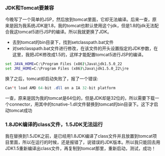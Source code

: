 ### JDK和Tomcat要兼容
今晚写了一个简单的JSP，然后放到tomcat里面，它却无法编译。后来一查，原来是因为我系统JDK是1.8，我的tomcat也默认使用这个jdk，但是1.8的jdk无法配合我这tomcat5进行JSP的编译。所以我就更换了JDK。
* 去到tomcat的bin目录下，找到setclasspath.bat文件
* 对setclasspath.bat文件进行修改，在该文件的开头设置指定的JDK参数，在这里，我把JDK修改成1.5的，这样才能配置tomcat5进行JSP的编译。
```bat
set JAVA_HOME=C:\Program Files (x86)\Java\jdk1.5.0_22
set JRE_HOME=C:\Program Files (x86)\Java\jdk1.5.0_22\jre
```

换了之后，tomcat却启动失败了，报了一个错误:
```java
Can't load AMD 64-bit .dll on a IA 32-bit platform
```
一查，原来是因为我的tomcat是64位的，但是JDK却是32位的，所以需要下载一个connector，用其中的tcnative-1.dll文件替换到tomcat的bin目录下。这下才启动tomcat成功

### 1.8JDK编译的class文件，1.5JDK无法运行
我在替换到1.5JDK之前，是已经用1.8JDK编译了class文件并且放置到tomcat项目里面，所以在运行的时候，还是报错了，说错误的JDK版本。所以我只能回去用JDK1.5重新编译出class文件，再复制到tomcat那里，重新启动，测试，成功！
